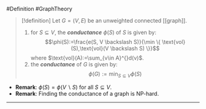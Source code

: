 #Definition #GraphTheory 

> [!definition]
> Let $G=(V,E)$ be an unweighted connected [[graph]]. 
> 1. for $S\subseteq V$, the ***conductance*** $\phi(S)$ of $S$ is given by: $$\phi(S):=\frac{e(S, V \backslash S)}{\min \{ \text{vol}(S),\text{vol}(V \backslash S) \}}$$where $\text{vol}(A):=\sum_{v\in A}^{}d(v)$. 
> 2. the ***conductance*** of $G$ is given by: $$\phi(G):=\min _{S\subseteq V}\phi(S)$$

- **Remark**: $\phi(S)=\phi(V \backslash S)$ for all $S\subseteq V$. 
- **Remark**: Finding the conductance of a graph is NP-hard.
---
